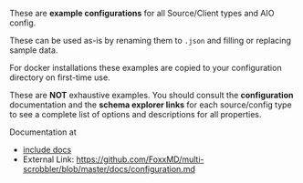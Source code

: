 These are **example configurations** for all Source/Client types and AIO config.

These can be used as-is by renaming them to `.json` and filling or replacing sample data.

For docker installations these examples are copied to your configuration directory on first-time use.

These are **NOT** exhaustive examples. You should consult the  **configuration** documentation and the **schema explorer links** for each source/config type to see a complete list of options and descriptions for all properties.

Documentation at

* [include docs](/docs/configuration.md)
* External Link: https://github.com/FoxxMD/multi-scrobbler/blob/master/docs/configuration.md
